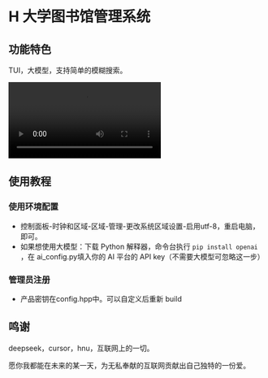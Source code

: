 # H 大学图书馆管理系统

## 功能特色
TUI，大模型，支持简单的模糊搜索。

![演示视频](https://github.com/2bitbit/HNU_LMS/blob/main/demo/H_LMS.mp4)

## 使用教程

### 使用环境配置

- 控制面板-时钟和区域-区域-管理-更改系统区域设置-启用utf-8，重启电脑，即可。
- 如果想使用大模型：下载 Python 解释器，命令台执行 `pip install openai` ，在 ai_config.py填入你的 AI 平台的 API key（不需要大模型可忽略这一步）

### 管理员注册

- 产品密钥在config.hpp中。可以自定义后重新 build

## 鸣谢
deepseek，cursor，hnu，互联网上的一切。

愿你我都能在未来的某一天，为无私奉献的互联网贡献出自己独特的一份爱。
